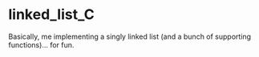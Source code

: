 # linked_list_C
Basically, me implementing a singly linked list (and a bunch of supporting functions)... for fun.
